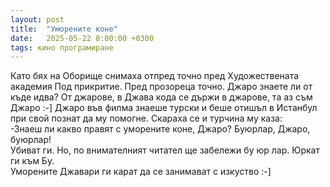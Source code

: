 ```yaml
---
layout: post
title:  "Уморените коне"
date:   2025-05-22 8:00:00 +0300
tags: кино програмиране
---
```

Като бях на Оборище снимаха отпред точно пред Художествената академия Под прикритие. 
Пред прозореца точно. Джаро знаете ли от къде идва? 
От джарове, в Джава кода се държи в джарове, та аз съм Джаро :-] 
Джаро във филма знаеше турски и беше отишъл в Истанбул при свой познат да му помогне. 
Скараха се и турчина му каза:  
-Знаеш ли какво правят с уморените коне, Джаро? Буюрлар, Джаро, буюрлар!    
Убиват ги. Но, по внимателният читател ще забележи бу юр лар. Юркат ги към Бу.  
Уморените Джавари ги карат да се занимават с изкуство :-]